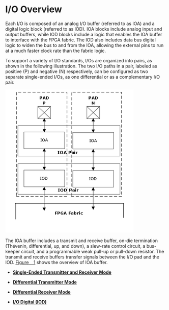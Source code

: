 # I/O Overview

Each I/O is composed of an analog I/O buffer \(referred to as IOA\) and a digital logic block \(referred to as IOD\). IOA blocks include analog input and output buffers, while IOD blocks include a logic that enables the IOA buffer to interface with the FPGA fabric. The IOD also includes data bus digital logic to widen the bus to and from the IOA, allowing the external pins to run at a much faster clock rate than the fabric logic.

To support a variety of I/O standards, I/Os are organized into pairs, as shown in the following illustration. The two I/O paths in a pair, labeled as positive \(P\) and negative \(N\) respectively, can be configured as two separate single-ended I/Os, as one differential or as a complementary I/O pair.

![](GUID-A064F38D-5E02-43B1-85B6-78F765D7CB55-low.png "I/O Pair")

The IOA buffer includes a transmit and receive buffer, on-die termination \(Thévenin, differential, up, and down\), a slew-rate control circuit, a bus-keeper circuit, and a programmable weak pull-up or pull-down resistor. The transmit and receive buffers transfer signals between the I/O pad and the IOD. [Figure   1](GUID-15B2CA6C-8B5E-4D24-A89D-33DDF52325F5.md#GUID-E27E15D7-709E-4775-8314-324711382F05) shows the overview of IOA buffer.

-   **[Single-Ended Transmitter and Receiver Mode](GUID-9F4E4305-D223-44F9-AD2E-511C6254F3EF.md)**  

-   **[Differential Transmitter Mode](GUID-675FA7C7-995C-4A71-A085-EF6C256E5051.md)**  

-   **[Differential Receiver Mode](GUID-921913B7-B68B-4816-80B9-F0E9E4C91F27.md)**  

-   **[I/O Digital \(IOD\)](GUID-FCDE3A68-38A2-4B9B-80EB-A856E5842715.md)**  


